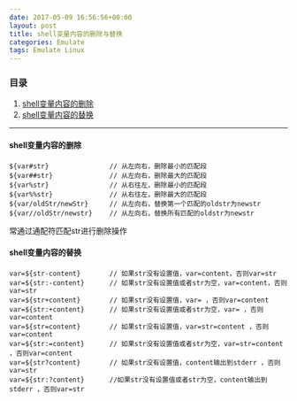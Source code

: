 ```yaml
---
date: 2017-05-09 16:56:56+00:00
layout: post
title: shell变量内容的删除与替换
categories: Emulate
tags: Emulate Linux
---
```


### 目录

1. [shell变量内容的删除](#item1)
2. [shell变量内容的替换](#item2)

---
#### <span id="item1">shell变量内容的删除</span>
```
${var#str}　　 			// 从左向右，删除最小的匹配段
${var##str}　　			// 从左向右，删除最大的匹配段
${var%str}　　			// 从右往左，删除最小的匹配段
${var%%str}　　			// 从右往左，删除最大的匹配段
${var/oldStr/newStr}　　	// 从左向右，替换第一个匹配的oldstr为newstr
${var//oldStr/newstr}　　	// 从左向右，替换所有匹配的oldstr为newstr
```
常通过通配符匹配str进行删除操作

#### <span id="item2">shell变量内容的替换</span>
```
var=${str-content}　　	// 如果str没有设置值，var=content，否则var=str
var=${str:-content}　　	// 如果str没有设置值或者str为空，var=content，否则var=str
var=${str+content}　　	// 如果str没有设置值，var= ，否则var=content
var=${str:+content}　　	// 如果str没有设置值或者str为空，var= ，否则var=content
var=${str=content}　　	// 如果str没有设置值，var=str=content ，否则var=content
var=${str:=content}　　	// 如果str没有设置值或者str为空，var=str=content ，否则var=content
var=${str?content}　　	// 如果str没有设置值，content输出到stderr ，否则var=str
var=${str:?content}　　	//如果str没有设置值或者str为空，content输出到stderr ，否则var=str
```

